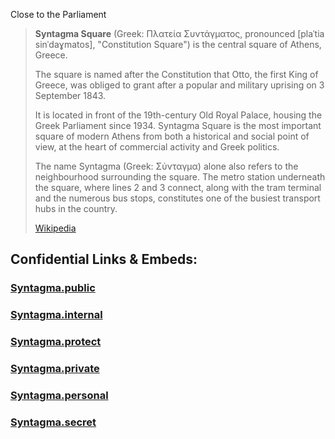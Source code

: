 
Close to the Parliament 

> **Syntagma Square** (Greek: Πλατεία Συντάγματος, 
> pronounced [plaˈtia sinˈdaɣmatos], "Constitution Square") 
> is the central square of Athens, Greece. 
> 
> The square is named after the Constitution that Otto, the first King of Greece, 
> was obliged to grant after a popular and military uprising on 3 September 1843. 
> 
> It is located in front of the 19th-century Old Royal Palace, housing the Greek Parliament since 1934. 
> Syntagma Square is the most important square of modern Athens 
> from both a historical and social point of view, 
> at the heart of commercial activity and Greek politics. 
> 
> The name Syntagma (Greek: Σύνταγμα) alone also refers to the neighbourhood surrounding the square. 
> The metro station underneath the square, where lines 2 and 3 connect, 
> along with the tram terminal and the numerous bus stops, 
> constitutes one of the busiest transport hubs in the country.
>
> [Wikipedia](https://en.wikipedia.org/wiki/Syntagma%20Square)







## Confidential Links & Embeds: 

### [Syntagma.public](/_public/\Earth\Continent\Europe\Europe~South\Greece\Regions-Greek\Attica\cities~Attica\Athens\Athens_MetroSyntagma.public.md) 

### [Syntagma.internal](/_internal/\Earth\Continent\Europe\Europe~South\Greece\Regions-Greek\Attica\cities~Attica\Athens\Athens_MetroSyntagma.internal.md) 

### [Syntagma.protect](/_protect/\Earth\Continent\Europe\Europe~South\Greece\Regions-Greek\Attica\cities~Attica\Athens\Athens_MetroSyntagma.protect.md) 

### [Syntagma.private](/_private/\Earth\Continent\Europe\Europe~South\Greece\Regions-Greek\Attica\cities~Attica\Athens\Athens_MetroSyntagma.private.md) 

### [Syntagma.personal](/_personal/\Earth\Continent\Europe\Europe~South\Greece\Regions-Greek\Attica\cities~Attica\Athens\Athens_MetroSyntagma.personal.md) 

### [Syntagma.secret](/_secret/\Earth\Continent\Europe\Europe~South\Greece\Regions-Greek\Attica\cities~Attica\Athens\Athens_MetroSyntagma.secret.md)

